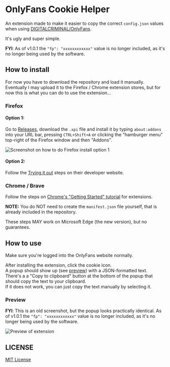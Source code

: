 # OnlyFans Cookie Helper

An extension made to make it easier to copy the correct `config.json` values when using [DIGITALCRIMINAL/OnlyFans](https://github.com/DIGITALCRIMINAL/OnlyFans).

It's ugly and super simple.

**FYI**: As of v1.0.1 the `"fp": "xxxxxxxxxxxx"` value is no longer included, as it's no longer being used by the software.

## How to install

For now you have to download the repository and load it manually.  
Eventually I may upload it to the Firefox / Chrome extension stores, but for now this is what you can do to use the extension...

### Firefox

#### Option 1:
Go to [Releases](https://github.com/M-rcus/OnlyFans-Cookie-Helper/releases), download the `.xpi` file and install it by typing `about:addons` into your URL bar, pressing `CTRL+Shift+A` or clicking the "hamburger menu" top-right of the Firefox window and then "Addons".

![Screenshot on how to do Firefox install option 1](https://i.marcus.pw/ss/2021-04-10_vOzkx1.png)

#### Option 2:
Follow the [Trying it out](https://developer.mozilla.org/en-US/docs/Mozilla/Add-ons/WebExtensions/Your_first_WebExtension#Trying_it_out) steps on their developer website.

### Chrome / Brave

Follow the steps on [Chrome's "Getting Started" tutorial](https://developer.chrome.com/extensions/getstarted#manifest) for extensions.

**NOTE:** You do NOT need to create the `manifest.json` file yourself, that is already included in the repository.

These steps MAY work on Microsoft Edge (the new version), but no guarantees.

## How to use

Make sure you're logged into the OnlyFans website normally.

After installing the extension, click the cookie icon.  
A popup should show up (see [preview](#preview)) with a JSON-formatted text.  
There's a a "Copy to clipboard" button at the bottom of the popup that should copy the text to your clipboard.  
If it does not work, you can just copy the text manually by selecting it.

### Preview

**FYI**: This is an old screenshot, but the popup looks practically identical.
As of v1.0.1 the `"fp": "xxxxxxxxxxxx"` value is no longer included, as it's no longer being used by the software.

![Preview of extension](https://i.marcus.pw/ss/2020-09-03_m5qLXS.png)

## LICENSE

[MIT License](./LICENSE.md)